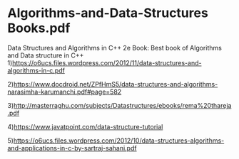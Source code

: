 # Algorithms-and-Data-Structures Books.pdf
Data Structures and Algorithms in C++ 2e Book: 
Best book of Algorithms and Data structure in C++ 
1)https://o6ucs.files.wordpress.com/2012/11/data-structures-and-algorithms-in-c.pdf


2)https://www.docdroid.net/ZPfHmS5/data-structures-and-algorithms-narasimha-karumanchi.pdf#page=582

3)http://masterraghu.com/subjects/Datastructures/ebooks/rema%20thareja.pdf

4)https://www.javatpoint.com/data-structure-tutorial

5)https://o6ucs.files.wordpress.com/2012/10/data-structures-algorithms-and-applications-in-c-by-sartraj-sahani.pdf
